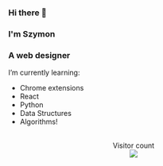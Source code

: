### Hi there 👋
### I'm Szymon 
### A web designer

I’m currently learning:
  - Chrome extensions
  - React
  - Python
  - Data Structures
  - Algorithms! 

<p align="center">
  <br>
  Visitor count
  <br>
  <img src="https://profile-counter.glitch.me/Scorpio93x/count.svg" />
</p>
<!--
**Scorpio93x/Scorpio93x** is a ✨ _special_ ✨ repository because its `README.md` (this file) appears on your GitHub profile.

Here are some ideas to get you started:

- 🔭 I’m currently working on ...
- 🌱 I’m currently learning ...
- 👯 I’m looking to collaborate on ...
- 🤔 I’m looking for help with ...
- 💬 Ask me about ...
- 📫 How to reach me: ...
- 😄 Pronouns: ...
- ⚡ Fun fact: ...
-->
